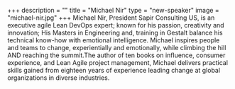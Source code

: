 +++
description = ""
title = "Michael Nir"
type = "new-speaker"
image = "michael-nir.jpg"
+++
Michael Nir, President Sapir Consulting US, is an executive agile Lean DevOps expert; known for his passion, creativity and innovation; His Masters in Engineering and, training in Gestalt balance his technical know-how with emotional intelligence. Michael inspires people and teams to change, experientially and emotionally, while climbing the hill AND reaching the summit.The author of ten books on influence, consumer experience, and Lean Agile project management, Michael delivers practical skills gained from eighteen years of experience leading change at global organizations in diverse industries.